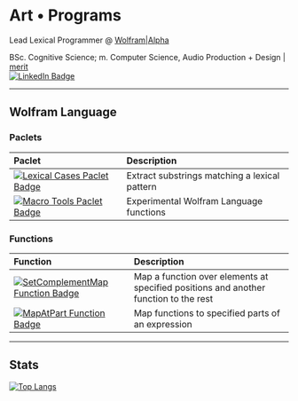 # Art • Programs
Lead Lexical Programmer @ [Wolfram|Alpha](https://www.wolframalpha.com)

BSc. Cognitive Science; m. Computer Science, Audio Production + Design | [merit](https://meritpages.com/faizon_zaman)
<br>
<a href="https://www.linkedin.com/in/faizonzaman"><img src="https://img.shields.io/badge/LinkedIn-blue?style=for-the-badge&logo=linkedin&logoColor=white" alt="LinkedIn Badge"/></a>


<div id="badges">
  
<!--   <a href="https://www.buymeacoffee.com/fznzmn">
    <img src="https://img.shields.io/badge/buy_me_a_coffee-628F73?style=for-the-badge&logo=buymeacoffee&logoColor=white" alt="Buy me a coffee Badge"/>
  </a> -->
<!--   <a href="https://twitter.com/sensuscuro">
    <img src="https://img.shields.io/badge/Twitter-blue?style=for-the-badge&logo=twitter&logoColor=white" alt="Twitter Badge"/>
  </a> -->
<!--   <a href="https://www.researchgate.net/profile/Faizon-Zaman">
    <img src="https://img.shields.io/badge/Twitter-blue?style=for-the-badge&logo=twitter&logoColor=white" alt="Twitter Badge"/>
  </a> -->
</div>

---
## Wolfram Language
### Paclets
|Paclet|Description|
|:-|:-|
|<a href="https://resources.wolframcloud.com/PacletRepository/resources/FaizonZaman/LexicalCases/"><img src="https://img.shields.io/badge/LexicalCases-628F73?style=for-the-badge&logo=wolframlanguage&logoColor=white" alt="Lexical Cases Paclet Badge"/></a>|Extract substrings matching a lexical pattern|
|<a href="https://resources.wolframcloud.com/PacletRepository/resources/FaizonZaman/MacroTools/"><img src="https://img.shields.io/badge/MacroTools-628F73?style=for-the-badge&logo=wolframlanguage&logoColor=white" alt="Macro Tools Paclet Badge"/></a>|Experimental Wolfram Language functions|

### Functions
|Function|Description|
|:-|:-|
|<a href="https://resources.wolframcloud.com/FunctionRepository/resources/SetComplementMap/"><img src="https://img.shields.io/badge/SetComplementMap-628F73?style=for-the-badge&logo=wolframlanguage&logoColor=white" alt="SetComplementMap Function Badge"/></a>|Map a function over elements at specified positions and another function to the rest|
|<a href="https://resources.wolframcloud.com/FunctionRepository/resources/MapAtPart/"><img src="https://img.shields.io/badge/MapAtPart-628F73?style=for-the-badge&logo=wolframlanguage&logoColor=white" alt="MapAtPart Function Badge"/></a>|Map functions to specified parts of an expression|

---
## Stats
[![Top Langs](https://github-readme-stats.vercel.app/api/top-langs/?username=dishmint)](https://github.com/anuraghazra/github-readme-stats)
